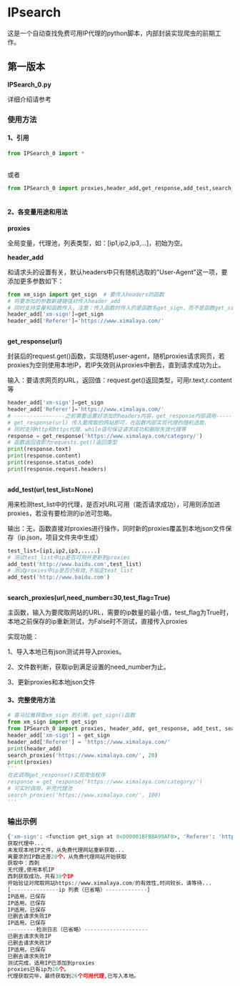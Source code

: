 # IPsearch
这是一个自动查找免费可用IP代理的python脚本，内部封装实现爬虫的前期工作。

## 第一版本

**IPSearch_0.py**

详细介绍请参考

### 使用方法

#### **1、引用**

```python
from IPSearch_0 import *
```

![点击并拖拽以移动](data:image/gif;base64,R0lGODlhAQABAPABAP///wAAACH5BAEKAAAALAAAAAABAAEAAAICRAEAOw==)

或者

```python
from IPSearch_0 import proxies,header_add,get_response,add_test,search_proxies
```

![点击并拖拽以移动](data:image/gif;base64,R0lGODlhAQABAPABAP///wAAACH5BAEKAAAALAAAAAABAAEAAAICRAEAOw==)

#### **2、各变量用途和用法** 

**proxies**

全局变量，代理池，列表类型，如：[ip1,ip2,ip3,...]，初始为空。

**header_add**

和请求头的设置有关，默认headers中只有随机选取的"User-Agent"这一项，要添加更多参数如下：

```python
from xm_sign import get_sign  # 要传入headers的函数
# 将要添加的参数新建键值对传入header_add
# 同时支持变量和函数传入，注意：传入函数时传入的是函数名get_sign，而不是函数get_sign()
header_add['xm-sign']=get_sign
header_add['Referer']='https://www.ximalaya.com/'
```

![点击并拖拽以移动](data:image/gif;base64,R0lGODlhAQABAPABAP///wAAACH5BAEKAAAALAAAAAABAAEAAAICRAEAOw==)

**get_response(url)**

封装后的request.get()函数，实现随机user-agent，随机proxies请求网页，若proxies为空则使用本地IP，若IP失效则从proxies中删去，直到请求成功为止。

输入：要请求网页的URL，返回值：request.get()返回类型，可用r.text,r.content等

```python
header_add['xm-sign']=get_sign
header_add['Referer']='https://www.ximalaya.com/'
# ----------------之前需要设置好添加的headers内容，get_response内部调用-----------------------
# get_response(url) 传入要爬取的网站即可，在函数内部实现代理的随机选取、
# 同时支持http和https代理、while语句保证请求成功和删除失效代理等
response = get_response('https://www.ximalaya.com/category/')
# 函数返回值即为requests.get()返回类型
print(response.text)
print(response.content)
print(response.status_code)
print(response.request.headers)
```

![点击并拖拽以移动](data:image/gif;base64,R0lGODlhAQABAPABAP///wAAACH5BAEKAAAALAAAAAABAAEAAAICRAEAOw==)

 **add_test(url,test_list=None)**

用来检测test_list中的代理，是否对URL可用（能否请求成功），可用则添加进proxies，若没有要检测的ip池可忽略。

输出：无，函数直接对proxies进行操作，同时新的proxies覆盖到本地json文件保存（ip.json，项目文件夹中生成）

```python
test_list=[ip1,ip2,ip3,.....]
# 测试test_list中ip是否可用并更新到proxies
add_test('http://www.baidu.com',test_list)
# 测试proxies中ip是否仍有效,不指定test_list
add_test('http://www.baidu.com')
```

![点击并拖拽以移动](data:image/gif;base64,R0lGODlhAQABAPABAP///wAAACH5BAEKAAAALAAAAAABAAEAAAICRAEAOw==)

**search_proxies(url,need_number=30,test_flag=True)**

 主函数，输入为要爬取网站的URL，需要的ip数量的最小值，test_flag为True时，本地之前保存的ip重新测试，为False时不测试，直接传入proxies

实现功能：

1、导入本地已有json测试并导入proxies。

2、文件数判断，获取ip到满足设置的need_number为止。

3、更新proxies和本地json文件

#### **3、完整使用方法**

```python
# 喜马拉雅获取xm_sign 的引用，get_sign()函数
from xm_sign import get_sign
from IPSearch_0 import proxies, header_add, get_response, add_test, search_proxies
header_add['xm-sign'] = get_sign
header_add['Referer'] = 'https://www.ximalaya.com/'
print(header_add)
search_proxies('https://www.ximalaya.com/', 20)
print(proxies)
'''
在此调用get_response()实现爬虫程序
response = get_response('https://www.ximalaya.com/category/')
# 可实时调用，补充代理池
search_proxies('https://www.ximalaya.com/', 100)
'''
```

### 输出示例

```python
{'xm-sign': <function get_sign at 0x000001BFBBA99AF0>, 'Referer': 'https://www.ximalaya.com/'}
获取代理中...
未发现本地IP文件，从免费代理网站重新获取...
离要求的IP数还差20个，从免费代理网站开始获取
获取中：西刺
无代理,使用本机IP
西刺获取成功，共有38个IP
开始验证对爬取网站https://www.ximalaya.com/的有效性,时间较长，请等待...
[---------------ip 列表（已省略）-------------]
IP适用，已保存
IP适用，已保存
IP适用，已保存
已删去请求失败IP
IP适用，已保存
---------检测日志（已省略）--------------------
已删去请求失败IP
已删去请求失败IP
IP适用，已保存
已删去请求失败IP
测试完成，适用IP已添加到proxies
proxies已有ip为26个。
代理获取完毕，最终获取到26个可用代理,已写入本地。
```

